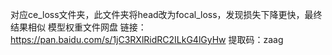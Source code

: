 对应ce_loss文件夹，此文件夹将head改为focal_loss，发现损失下降更快，最终结果相似
模型权重文件网盘
链接：https://pan.baidu.com/s/1jC3RXlRidRC2ILkG4lGyHw 
提取码：zaag
